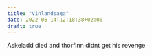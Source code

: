 ```yaml
---
title: "Vinlandsaga"
date: 2022-06-14T12:18:38+02:00
draft: true
---
```


Askeladd died and thorfinn didnt get his revenge
